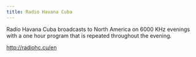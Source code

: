 ```yaml
---
title: Radio Havana Cuba
---
```

Radio Havana Cuba broadcasts to North America on 6000 KHz
evenings with a one hour program that is repeated throughout
the evening.

http://radiohc.cu/en

